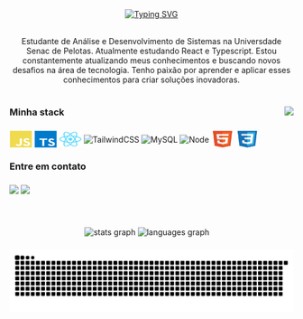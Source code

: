 <div align="center">
<a href="https://git.io/typing-svg"><img src="https://readme-typing-svg.demolab.com?font=jira+code&size=24&pause=1000&color=9745F5&center=true&vCenter=true&width=435&height=60&lines=Ol%C3%A1!+Eu+sou+o+Pablo+Knapp;Desenvolvedor+Full+Stack+Web" alt="Typing SVG" /></a>
</div>
<br />

<p align="center">Estudante de Análise e Desenvolvimento de Sistemas na Universdade Senac de Pelotas. Atualmente estudando React e Typescript. Estou constantemente atualizando meus conhecimentos e buscando novos desafios na área de tecnologia. Tenho paixão por aprender e aplicar esses conhecimentos para criar soluções inovadoras.</p>

#

<img align="right" height="220" src="https://cdn.shopify.com/s/files/1/0578/3696/1997/t/9/assets/lofiboy.gif?v=103461765217895835051680702279"  />

<h3>Minha stack</h3>

###

<div>
  <img align="center" alt="JS" height="30" width="40" src="https://raw.githubusercontent.com/devicons/devicon/master/icons/javascript/javascript-plain.svg">
  <img align="center" alt="TS" height="30" width="40" src="https://raw.githubusercontent.com/devicons/devicon/master/icons/typescript/typescript-plain.svg">
  <img align="center" alt="React" height="30" width="40" src="https://raw.githubusercontent.com/devicons/devicon/master/icons/react/react-original.svg">
  <img align="center" alt="TailwindCSS" height="30" width="40" src="https://cdn.jsdelivr.net/gh/devicons/devicon@latest/icons/tailwindcss/tailwindcss-original.svg"/>
  <img align="center" alt="MySQL" height="30" width="40" src="https://cdn.jsdelivr.net/gh/devicons/devicon@latest/icons/mysql/mysql-original.svg"/>
  <img align="center" alt="Node" height="30" width="40" src="https://cdn.jsdelivr.net/gh/devicons/devicon@latest/icons/nodejs/nodejs-original.svg" />
  <img align="center" alt="HTML" height="30" width="40" src="https://raw.githubusercontent.com/devicons/devicon/master/icons/html5/html5-original.svg">
  <img align="center" alt="CSS" height="30" width="40" src="https://raw.githubusercontent.com/devicons/devicon/master/icons/css3/css3-original.svg">
</div>

<h3> Entre em contato</h3>

###

<a href = "mailto:pabloknappdc@gmail.com"><img src="https://img.shields.io/badge/-Gmail-%23333?style=for-the-badge&logo=gmail&logoColor=white" target="_blank"></a>
<a href="https://www.linkedin.com/in/pablo-knapp" target="_blank"><img src="https://img.shields.io/badge/-LinkedIn-%230077B5?style=for-the-badge&logo=linkedin&logoColor=white" target="_blank"></a> 

#

<div align="center">
  <br/>
  <img src="https://github-readme-stats.vercel.app/api?username=pabloknapp&hide_title=false&hide_rank=false&show_icons=true&include_all_commits=true&count_private=true&disable_animations=false&theme=midnight-purple&locale=en&hide_border=false" height="150" alt="stats graph"  />
  <img src="https://github-readme-stats.vercel.app/api/top-langs?username=pabloknapp&locale=en&hide_title=false&layout=compact&card_width=320&langs_count=5&theme=midnight-purple&hide_border=false" height="150" alt="languages graph"  />
</div>

###

<picture align="center">
  <source media="(prefers-color-scheme: dark)" srcset="https://raw.githubusercontent.com/pabloknapp/pabloknapp/output/github-contribution-grid-snake-dark.svg">
  <source media="(prefers-color-scheme: light)" srcset="https://raw.githubusercontent.com/pabloknapp/pabloknapp/output/github-contribution-grid-snake-dark.svg">
  <img align="center" alt="github contribution grid snake animation" src="https://raw.githubusercontent.com/pabloknapp/pabloknapp/output/github-contribution-grid-snake.svg">
</picture>
